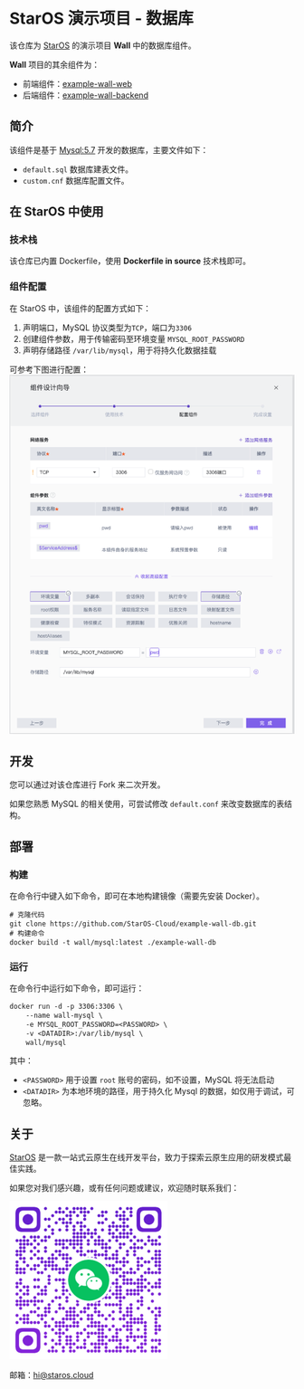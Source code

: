 # StarOS 演示项目 - 数据库

该仓库为 [StarOS](http://staros.cloud) 的演示项目 **Wall** 中的数据库组件。

**Wall** 项目的其余组件为：
- 前端组件：[example-wall-web](https://github.com/StarOS-Cloud/example-wall-web)
- 后端组件：[example-wall-backend](https://github.com/StarOS-Cloud/example-wall-backend)

## 简介
该组件是基于 [Mysql:5.7](https://hub.docker.com/_/mysql) 开发的数据库，主要文件如下：

- `default.sql` 数据库建表文件。
- `custom.cnf` 数据库配置文件。

## 在 StarOS 中使用

### 技术栈
该仓库已内置 Dockerfile，使用 **Dockerfile in source** 技术栈即可。

### 组件配置
在 StarOS 中，该组件的配置方式如下：
1. 声明端口，MySQL 协议类型为`TCP`，端口为`3306`
2. 创建组件参数，用于传输密码至环境变量 `MYSQL_ROOT_PASSWORD`
3. 声明存储路径 `/var/lib/mysql`，用于将持久化数据挂载

可参考下图进行配置：
![ScreenShots](./docs/image/screenshot1.png)

## 开发

您可以通过对该仓库进行 Fork 来二次开发。

如果您熟悉 MySQL 的相关使用，可尝试修改 `default.conf` 来改变数据库的表结构。

## 部署

### 构建

在命令行中键入如下命令，即可在本地构建镜像（需要先安装 Docker）。

``` shell
# 克隆代码
git clone https://github.com/StarOS-Cloud/example-wall-db.git
# 构建命令
docker build -t wall/mysql:latest ./example-wall-db
```

### 运行
在命令行中运行如下命令，即可运行：

``` shell
docker run -d -p 3306:3306 \
    --name wall-mysql \
    -e MYSQL_ROOT_PASSWORD=<PASSWORD> \
    -v <DATADIR>:/var/lib/mysql \
    wall/mysql
```

其中：
- `<PASSWORD>` 用于设置 `root` 账号的密码，如不设置，MySQL 将无法启动
- `<DATADIR>` 为本地环境的路径，用于持久化 Mysql 的数据，如仅用于调试，可忽略。

## 关于
[StarOS](http://staros.cloud) 是一款一站式云原生在线开发平台，致力于探索云原生应用的研发模式最佳实践。

如果您对我们感兴趣，或有任何问题或建议，欢迎随时联系我们：

![微信](./docs/image/wechat.svg)

邮箱：[hi@staros.cloud](mailto://hi@staros.cloud)

